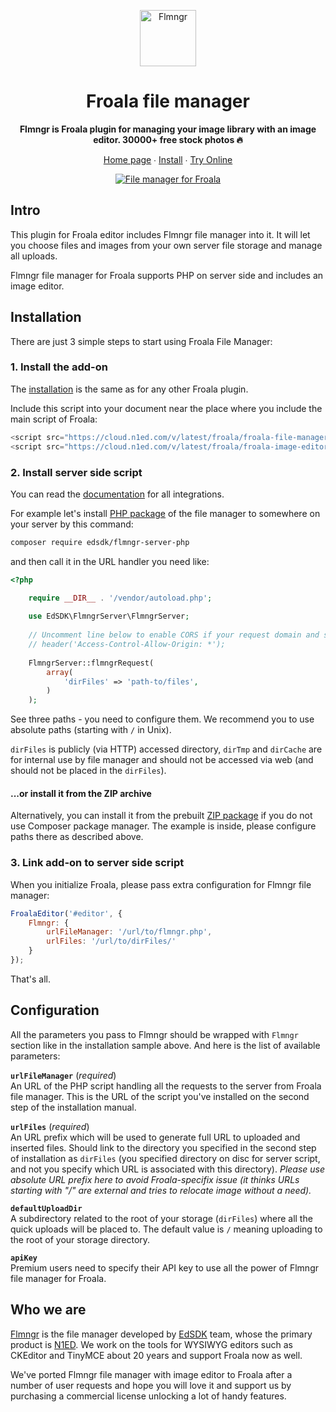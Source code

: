<p align="center">
    <a href="https://flmngr.com/"><img src="https://flmngr.com/img/Flmngr.png" alt="Flmngr" width="90" /></a>
</p>

<h1 align="center">Froala file manager</h1>

<p align="center">
    <strong>Flmngr is Froala plugin for managing your image library with an image editor. 30000+ free stock photos 🔥</strong>
</p>

<p align="center">
    <a href="https://flmngr.com/">Home page</a> ∙ <a href="https://flmngr.com/doc/install-froala-plugin/">Install</a> ∙ <a href="https://codepen.io/flmngr/pen/VwEvYMN">Try Online</a>
</p>

<p align="center">
    <a href="https://flmngr.com/">
        <img src="https://n1ed.com/img/screenshots/docs/addons/file-manager/froala-flmngr.jpg" alt="File manager for Froala">
    </a>
</p>

## Intro

This plugin for Froala editor includes Flmngr file manager into it. It will let you choose files and images from your own server file storage and manage all uploads.

Flmngr file manager for Froala supports PHP on server side and includes an image editor.

## Installation

There are just 3 simple steps to start using Froala File Manager: 

### 1. Install the add-on

The [installation](https://flmngr.com/doc/install-froala-plugin) is the same as for any other Froala plugin.

Include this script into your document near the place where you include the main script of Froala:

```javascript
<script src="https://cloud.n1ed.com/v/latest/froala/froala-file-manager.js"></script>
<script src="https://cloud.n1ed.com/v/latest/froala/froala-image-editor.js"></script>
```

### 2. Install server side script

You can read the [documentation](https://flmngr.com/doc/install-file-manager-server-side) for all integrations.

For example let's install [PHP package](https://flmngr.com/doc/install-file-manager-server-php-composer) of the file manager to somewhere on your server by this command:

```sh
composer require edsdk/flmngr-server-php
```
 
and then call it in the URL handler you need like:

```php
<?php

    require __DIR__ . '/vendor/autoload.php';
        
    use EdSDK\FlmngrServer\FlmngrServer;
    
    // Uncomment line below to enable CORS if your request domain and server domain are different
    // header('Access-Control-Allow-Origin: *');
    
    FlmngrServer::flmngrRequest(
        array(
            'dirFiles' => 'path-to/files',
        )
    );
```

See three paths - you need to configure them. We recommend you to use absolute paths (starting with `/` in Unix).

`dirFiles` is publicly (via HTTP) accessed directory, `dirTmp` and `dirCache` are for internal use by file manager and should not be accessed via web (and should not be placed in the `dirFiles`).

#### ...or install it from the ZIP archive

Alternatively, you can install it from the prebuilt [ZIP package](https://flmngr.com/doc/install-file-manager-server-php-script) if you do not use Composer package manager. The example is inside, please configure paths there as described above.

### 3. Link add-on to server side script

When you initialize Froala, please pass extra configuration for Flmngr file manager:

```javascript
FroalaEditor('#editor', {
    Flmngr: {
        urlFileManager: '/url/to/flmngr.php',
        urlFiles: '/url/to/dirFiles/'
    }
});
```

That's all.


## Configuration

All the parameters you pass to Flmngr should be wrapped with `Flmngr` section like in the installation sample above. And here is the list of available parameters:

**`urlFileManager`** (*required*)
\
An URL of the PHP script handling all the requests to the server from Froala file manager. This is the URL of the script you've installed on the second step of the installation manual.

**`urlFiles`** (*required*)
\
An URL prefix which will be used to generate full URL to uploaded and inserted files. Should link to the directory you specified in the second step of installation as `dirFiles` (you specified directory on disc for server script, and not you specify which URL is associated with this directory). *Please use absolute URL prefix here to avoid Froala-specifix issue (it thinks URLs starting with "/" are external and tries to relocate image without a need).*

**`defaultUploadDir`**
\
A subdirectory related to the root of your storage (`dirFiles`) where all the quick uploads will be placed to. The default value is `/` meaning uploading to the root of your storage directory.

**`apiKey`**
\
Premium users need to specify their API key to use all the power of Flmngr file manager for Froala.


## Who we are

[Flmngr](https://flmngr.com) is the file manager developed by [EdSDK](https://edsdk.com) team, whose the primary product is [N1ED](https://n1ed.com).
We work on the tools for WYSIWYG editors such as CKEditor and TinyMCE about 20 years and support Froala now as well.

We've ported Flmngr file manager with image editor to Froala after a number of user requests and hope you will love it and support us by purchasing a commercial license unlocking a lot of handy features.